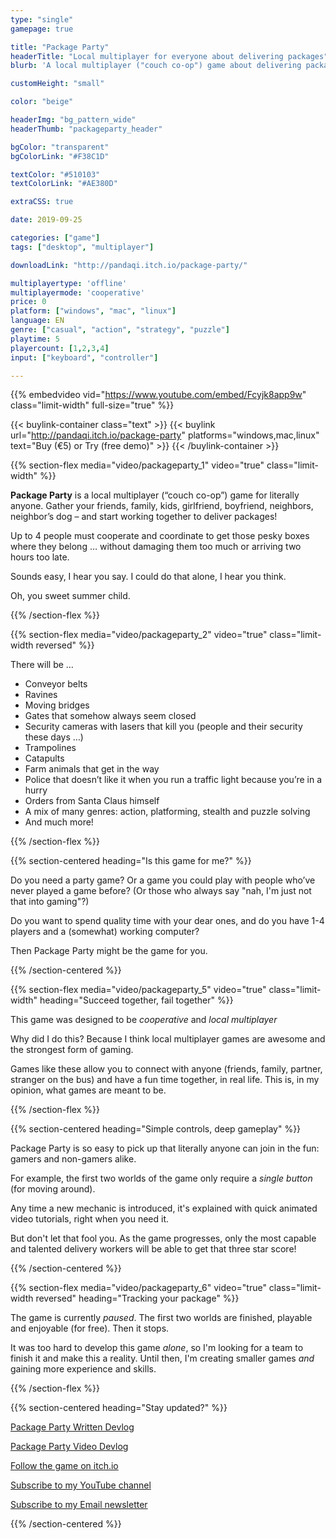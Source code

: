 ```yaml
---
type: "single"
gamepage: true

title: "Package Party"
headerTitle: "Local multiplayer for everyone about delivering packages"
blurb: 'A local multiplayer ("couch co-op") game about delivering packages in the weirdest way possible'

customHeight: "small"

color: "beige"

headerImg: "bg_pattern_wide"
headerThumb: "packageparty_header"

bgColor: "transparent"
bgColorLink: "#F38C1D"

textColor: "#510103"
textColorLink: "#AE380D"

extraCSS: true

date: 2019-09-25

categories: ["game"]
tags: ["desktop", "multiplayer"]

downloadLink: "http://pandaqi.itch.io/package-party/"

multiplayertype: 'offline'
multiplayermode: 'cooperative'
price: 0
platform: ["windows", "mac", "linux"]
language: EN
genre: ["casual", "action", "strategy", "puzzle"]
playtime: 5
playercount: [1,2,3,4]
input: ["keyboard", "controller"]

---
```


{{% embedvideo vid="https://www.youtube.com/embed/Fcyjk8app9w" class="limit-width" full-size="true" %}}

{{< buylink-container class="text" >}}
{{< buylink url="http://pandaqi.itch.io/package-party" platforms="windows,mac,linux" text="Buy (&euro;5) or Try (free demo)" >}}
{{< /buylink-container >}}

{{% section-flex media="video/packageparty_1" video="true" class="limit-width" %}}

**Package Party** is a local multiplayer (“couch co-op”) game for literally anyone. Gather your friends, family, kids, girlfriend, boyfriend, neighbors, neighbor’s dog – and start working together to deliver packages!

Up to 4 people must cooperate and coordinate to get those pesky boxes where they belong &hellip; without damaging them too much or arriving two hours too late.

Sounds easy, I hear you say. I could do that alone, I hear you think.

Oh, you sweet summer child. 

{{% /section-flex %}}

{{% section-flex media="video/packageparty_2" video="true" class="limit-width reversed" %}}

There will be &hellip;
- Conveyor belts
- Ravines
- Moving bridges
- Gates that somehow always seem closed
- Security cameras with lasers that kill you (people and their security these days &hellip;)
- Trampolines
- Catapults
- Farm animals that get in the way
- Police that doesn’t like it when you run a traffic light because you’re in a hurry
- Orders from Santa Claus himself
- A mix of many genres: action, platforming, stealth and puzzle solving
- And much more!

{{% /section-flex %}}

{{% section-centered heading="Is this game for me?" %}}

Do you need a party game? Or a game you could play with people who’ve never played a game before? (Or those who always say "nah, I'm just not that into gaming"?)

Do you want to spend quality time with your dear ones, and do you have 1-4 players and a (somewhat) working computer?

Then Package Party might be the game for you.

{{% /section-centered %}}

{{% section-flex media="video/packageparty_5" video="true" class="limit-width" heading="Succeed together, fail together" %}}

This game was designed to be _cooperative_ and _local multiplayer_

Why did I do this? Because I think local multiplayer games are awesome and the strongest form of gaming.

Games like these allow you to connect with anyone (friends, family, partner, stranger on the bus) and have a fun time together, in real life. This is, in my opinion, what games are meant to be.

{{% /section-flex %}}

{{% section-centered heading="Simple controls, deep gameplay" %}}

Package Party is so easy to pick up that literally anyone can join in the fun: gamers and non-gamers alike.

For example, the first two worlds of the game only require a <em>single button</em> (for moving around).

Any time a new mechanic is introduced, it's explained with quick animated video tutorials, right when you need it.

But don't let that fool you. As the game progresses, only the most capable and talented delivery workers will be able to get that three star score!

{{% /section-centered %}}

{{% section-flex media="video/packageparty_6" video="true" class="limit-width reversed" heading="Tracking your package" %}}

The game is currently _paused_. The first two worlds are finished, playable and enjoyable (for free). Then it stops.

It was too hard to develop this game _alone_, so I'm looking for a team to finish it and make this a reality. Until then, I'm creating smaller games _and_ gaining more experience and skills.

{{% /section-flex %}}

{{% section-centered heading="Stay updated?" %}}

<a href="https://pandaqi.itch.io/package-party/devlog">Package Party Written Devlog</a>

<a href="https://www.youtube.com/playlist?list=PLdcjUlpB8mtsHLwNP-A_OfCMGNBOwlwjk">Package Party Video Devlog</a></p>

<a href="http://pandaqi.itch.io/package-party">Follow the game on itch.io</a>

<a href="https://www.youtube.com/channel/UCUegxnNkcycM67gvyeD4CEQ">Subscribe to my YouTube channel</a>

<a href="/info/subscribe">Subscribe to my Email newsletter</a>

{{% /section-centered %}}